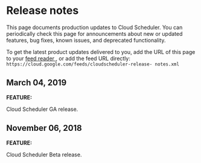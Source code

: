 #  Release notes

This page documents production updates to Cloud Scheduler. You can
periodically check this page for announcements about new or updated features,
bug fixes, known issues, and deprecated functionality.

To get the latest product updates delivered to you, add the URL of this page
to your [ feed reader
](https://wikipedia.org/wiki/Comparison_of_feed_aggregators) , or add the feed
URL directly: ` https://cloud.google.com/feeds/cloudscheduler-release-
notes.xml `

##  March 04, 2019

**FEATURE:**

Cloud Scheduler GA release.

##  November 06, 2018

**FEATURE:**

Cloud Scheduler Beta release.

